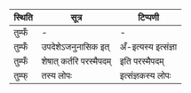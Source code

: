 | स्थिति | सूत्र | टिप्पणी |
| ----- | ------- | ------ |
| तुम्फँ | - | - |
| तुम्फँ | उपदेशेऽजनुनासिक इत् | अँ-इत्यस्य इत्संज्ञा |
| तुम्फँ | शेषात् कर्तरि परस्मैपदम् | इति परस्मैपदम् |
| तुम्फ् | तस्य लोपः | इत्संज्ञकस्य लोपः |
